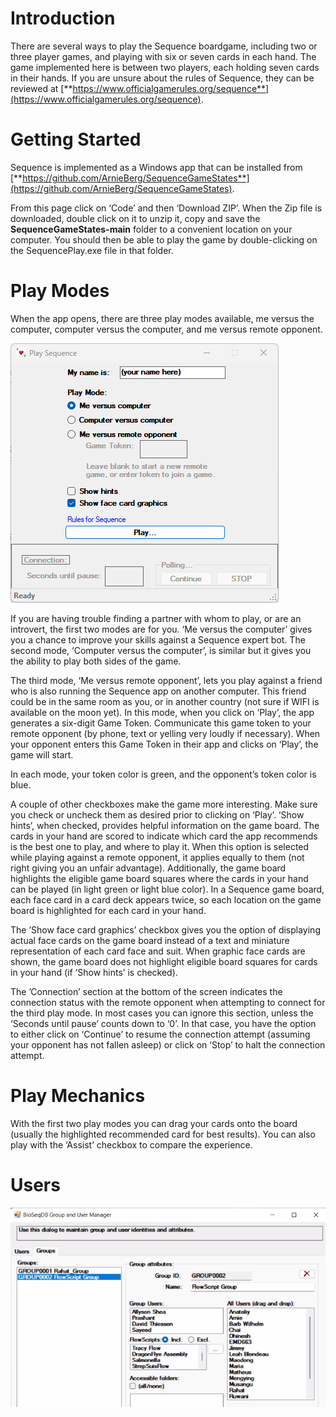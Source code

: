 # Introduction

There are several ways to play the Sequence boardgame, including two or three player games, and playing with six or seven cards in each hand. The game implemented here is between two players, each holding seven cards in their hands. If you are unsure about the rules of Sequence, they can be reviewed at [**https://www.officialgamerules.org/sequence**](https://www.officialgamerules.org/sequence).

# Getting Started

Sequence is implemented as a Windows app that can be installed from [**https://github.com/ArnieBerg/SequenceGameStates**](https://github.com/ArnieBerg/SequenceGameStates).

From this page click on ‘Code’ and then ‘Download ZIP’. When the Zip file is downloaded, double click on it to unzip it, copy and save the **SequenceGameStates-main** folder to a convenient location on your computer. You should then be able to play the game by double-clicking on the SequencePlay.exe file in that folder.

# Play Modes

When the app opens, there are three play modes available, me versus the computer, computer versus the computer, and me versus remote opponent.

![](media/d7ab2c5034ccc69b0bc4034f9c5e487a.png)

If you are having trouble finding a partner with whom to play, or are an introvert, the first two modes are for you. ‘Me versus the computer’ gives you a chance to improve your skills against a Sequence expert bot. The second mode, ‘Computer versus the computer’, is similar but it gives you the ability to play both sides of the game.

The third mode, ‘Me versus remote opponent’, lets you play against a friend who is also running the Sequence app on another computer. This friend could be in the same room as you, or in another country (not sure if WIFI is available on the moon yet). In this mode, when you click on ‘Play’, the app generates a six-digit Game Token. Communicate this game token to your remote opponent (by phone, text or yelling very loudly if necessary). When your opponent enters this Game Token in their app and clicks on ‘Play’, the game will start.

In each mode, your token color is green, and the opponent’s token color is blue.

A couple of other checkboxes make the game more interesting. Make sure you check or uncheck them as desired prior to clicking on ‘Play’. ‘Show hints’, when checked, provides helpful information on the game board. The cards in your hand are scored to indicate which card the app recommends is the best one to play, and where to play it. When this option is selected while playing against a remote opponent, it applies equally to them (not right giving you an unfair advantage). Additionally, the game board highlights the eligible game board squares where the cards in your hand can be played (in light green or light blue color). In a Sequence game board, each face card in a card deck appears twice, so each location on the game board is highlighted for each card in your hand.

The ’Show face card graphics’ checkbox gives you the option of displaying actual face cards on the game board instead of a text and miniature representation of each card face and suit. When graphic face cards are shown, the game board does not highlight eligible board squares for cards in your hand (if ‘Show hints’ is checked).

The ’Connection’ section at the bottom of the screen indicates the connection status with the remote opponent when attempting to connect for the third play mode. In most cases you can ignore this section, unless the ‘Seconds until pause’ counts down to ‘0’. In that case, you have the option to either click on ‘Continue’ to resume the connection attempt (assuming your opponent has not fallen asleep) or click on ‘Stop’ to halt the connection attempt.

# Play Mechanics

With the first two play modes you can drag your cards onto the board (usually the highlighted recommended card for best results). You can also play with the ‘Assist’ checkbox to compare the experience.

# Users

**![](media/449ca8cb2c03a16e7b181c9e2a0266cb.png)**
